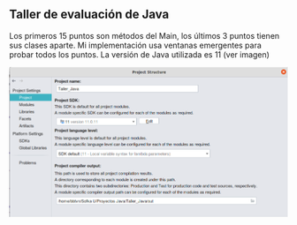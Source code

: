 ## Taller de evaluación de Java

Los primeros 15 puntos son métodos del Main, los últimos 3 puntos tienen sus clases aparte. Mi implementación usa ventanas emergentes para probar todos los puntos. La versión de Java utilizada es 11 (ver imagen)

![Configuración](https://github.com/camilouribev/Taller_Java/blob/master/configuracion.png "Configuracion")




